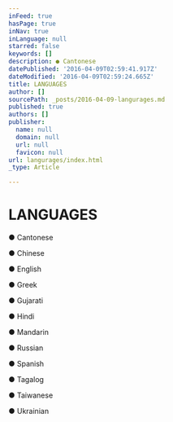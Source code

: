 ```yaml
---
inFeed: true
hasPage: true
inNav: true
inLanguage: null
starred: false
keywords: []
description: ● Cantonese
datePublished: '2016-04-09T02:59:41.917Z'
dateModified: '2016-04-09T02:59:24.665Z'
title: LANGUAGES
author: []
sourcePath: _posts/2016-04-09-langurages.md
published: true
authors: []
publisher:
  name: null
  domain: null
  url: null
  favicon: null
url: langurages/index.html
_type: Article

---
```

# LANGUAGES

● Cantonese

● Chinese

● English

● Greek

● Gujarati

● Hindi

● Mandarin

● Russian

● Spanish

● Tagalog

● Taiwanese

● Ukrainian
